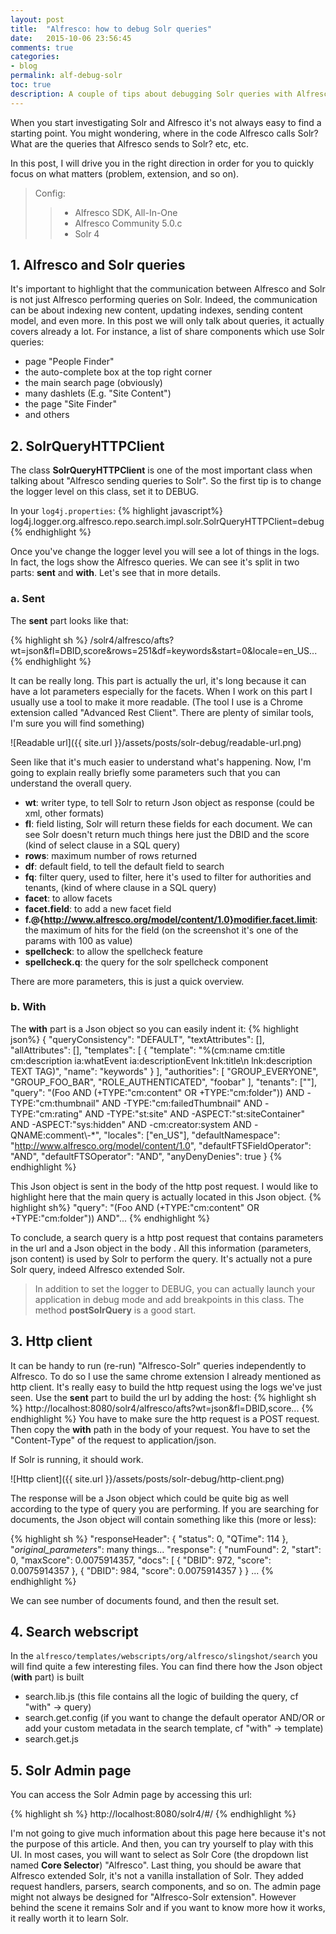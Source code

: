 ```yaml
---
layout: post
title:  "Alfresco: how to debug Solr queries"
date:   2015-10-06 23:56:45
comments: true
categories:
- blog
permalink: alf-debug-solr
toc: true
description: A couple of tips about debugging Solr queries with Alfresco.
---
```


When you start investigating Solr and Alfresco it's not always easy to find a starting point. You might wondering,  where in the
code Alfresco
calls Solr? What are the queries that Alfresco sends to Solr? etc, etc.

In this post, I will drive you in the right direction in order for you to quickly focus on what matters (problem,
extension, and so on).

>Config:
>
> > * Alfresco SDK, All-In-One
> > * Alfresco Community 5.0.c
> > * Solr 4

## 1. Alfresco and Solr queries

It's important to highlight that
 the communication between Alfresco and Solr is not just Alfresco performing queries on Solr. Indeed, the
 communication can be about indexing new content, updating indexes, sending content model, and even more. In this post
 we will only
 talk
 about queries, it actually covers already a lot. For instance, a list of share components which use Solr queries:

 * page "People Finder"
 * the auto-complete box at the top right corner
 * the main search page (obviously)
 * many dashlets (E.g. "Site Content")
 * the page "Site Finder"
 * and others


## 2. SolrQueryHTTPClient

The class **SolrQueryHTTPClient** is one of the most important class when talking about "Alfresco sending queries to Solr". So the first tip is to change the
 logger level on this class, set it to DEBUG.

In your `log4j.properties`:
{% highlight javascript%}
log4j.logger.org.alfresco.repo.search.impl.solr.SolrQueryHTTPClient=debug
{% endhighlight %}

Once you've change the logger level you will see a lot of things in the logs. In fact, the logs show the Alfresco
queries. We can see it's split in two parts: **sent** and **with**. Let's see that in more details.

### a. Sent
The **sent** part looks like that:

{% highlight sh %}
/solr4/alfresco/afts?wt=json&fl=DBID,score&rows=251&df=keywords&start=0&locale=en_US...
{% endhighlight %}


It can be really long. This part is actually the url,  it's long because it can have a lot parameters especially
 for
 the facets. When I work on this part I usually use a tool to make it more readable. (The tool I use is a Chrome
 extension called "Advanced Rest Client". There are plenty of similar tools, I'm sure you will find something)

![Readable url]({{ site.url }}/assets/posts/solr-debug/readable-url.png)

Seen like that it's much easier to understand what's happening. Now, I'm going to explain really briefly some
parameters such that you can understand the overall query.

* **wt**: writer type, to tell Solr to return Json object as response (could be xml, other formats)
* **fl**: field listing, Solr will return these fields for each document. We can see Solr doesn't return much things
here just the DBID and the score (kind of select clause in a SQL query)
* **rows**: maximum number of rows returned
* **df**: default field, to tell the default field to search
* **fq**: filter query, used to filter, here it's used to filter for authorities and tenants, (kind of where clause
in a SQL query)
* **facet**: to allow facets
* **facet.field**: to add a new facet field
* **f.@{http://www.alfresco.org/model/content/1.0}modifier.facet.limit**: the maximum of hits for the field (on the
screenshot it's one of the params with 100 as value)
* **spellcheck**: to allow the spellcheck feature
* **spellcheck.q**: the query for the solr spellcheck component

There are more parameters, this is just a quick overview.

### b. With
The **with** part is a Json object so you can easily indent it:
{% highlight json%}
{
  "queryConsistency": "DEFAULT",
  "textAttributes": [],
  "allAttributes": [],
  "templates": [
    {
      "template": "%(cm:name cm:title cm:description ia:whatEvent ia:descriptionEvent lnk:title\n  lnk:description TEXT TAG)",
      "name": "keywords"
    }
  ],
  "authorities": [
    "GROUP_EVERYONE",
    "GROUP_FOO_BAR",
    "ROLE_AUTHENTICATED",
    "foobar"
  ],
  "tenants": [""],
  "query": "(Foo  AND (+TYPE:\"cm:content\" OR +TYPE:\"cm:folder\")) AND -TYPE:\"cm:thumbnail\" AND
  -TYPE:\"cm:failedThumbnail\" AND -TYPE:\"cm:rating\" AND -TYPE:\"st:site\" AND -ASPECT:\"st:siteContainer\" AND -ASPECT:\"sys:hidden\" AND -cm:creator:system AND -QNAME:comment\\-*",
  "locales": ["en_US"],
  "defaultNamespace": "http://www.alfresco.org/model/content/1.0",
  "defaultFTSFieldOperator": "AND",
  "defaultFTSOperator": "AND",
  "anyDenyDenies": true
}
{% endhighlight %}

This Json object is sent in the body of the http post request. I would like to highlight here that the main query is
actually located in this Json object.
{% highlight sh%}
"query": "(Foo  AND (+TYPE:\"cm:content\" OR +TYPE:\"cm:folder\")) AND"...
{% endhighlight %}

To conclude, a search query is a http post request that contains parameters in the url and a Json object in the body
. All this information (parameters, json content) is used by Solr to perform the query. It's actually not a pure Solr
 query, indeed Alfresco extended Solr.

> In addition to set the logger to DEBUG, you can actually launch your application in debug mode and add breakpoints in this class. The method **postSolrQuery** is a good start.

## 3. Http client

It can be handy to run (re-run) "Alfresco-Solr" queries independently to Alfresco. To do so I use the same chrome
extension I already mentioned as http client. It's really easy to build the http request using the logs we've just
seen. Use the **sent** part to build the url by adding the host:
{% highlight sh %}
http://localhost:8080/solr4/alfresco/afts?wt=json&fl=DBID,score...
{% endhighlight %}
You have to make sure the http request is a POST request. Then copy the **with** path in the body of your request.
You have to set the "Content-Type" of the request to application/json.

If Solr is running, it should work.

![Http client]({{ site.url }}/assets/posts/solr-debug/http-client.png)

The response will be a Json object which could be quite big as well according to the type of query you are performing.
If you are searching for documents, the Json object will contain something like this (more or less):

{% highlight sh %}
"responseHeader": {
      "status": 0,
      "QTime": 114
    },
"_original_parameters_": many things...
"response": {
  "numFound": 2,
  "start": 0,
  "maxScore": 0.0075914357,
  "docs": [
    {
      "DBID": 972,
      "score": 0.0075914357
    },
    {
      "DBID": 984,
      "score": 0.0075914357
    }
}
...
{% endhighlight %}

We can see number of documents found, and then the result set.

## 4. Search webscript

In the `alfresco/templates/webscripts/org/alfresco/slingshot/search` you will find quite a few interesting files.
You can find there how the Json object (**with** part) is built

 * search.lib.js (this file contains all the logic of building the query, cf "with" -> query)
 * search.get.config (if you want to change the default operator AND/OR or add your custom metadata in the search
  template, cf "with" -> template)
 * search.get.js

## 5. Solr Admin page

You can access the Solr Admin page by accessing this url:

{% highlight sh %}
http://localhost:8080/solr4/#/
{% endhighlight %}


I'm not going to give much information about this page here because it's not the purpose of this article. And then, you
 can
 try
yourself to play with this UI. In most cases, you will want to select as Solr Core (the dropdown list named **Core
Selector**) "Alfresco". Last thing, you should be aware that Alfresco extended Solr, it's not a vanilla installation of
Solr. They added request handlers, parsers, search components, and so on. The admin page might not always be designed
 for
"Alfresco-Solr extension". However behind the scene it remains Solr and if you want to know more how it works,
 it
really
 worth it to learn Solr.